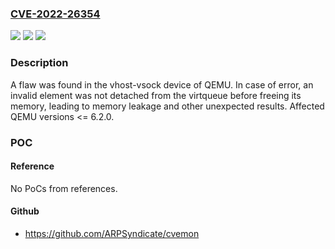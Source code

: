 ### [CVE-2022-26354](https://cve.mitre.org/cgi-bin/cvename.cgi?name=CVE-2022-26354)
![](https://img.shields.io/static/v1?label=Product&message=qemu-kvm&color=blue)
![](https://img.shields.io/static/v1?label=Version&message=n%2Fa&color=blue)
![](https://img.shields.io/static/v1?label=Vulnerability&message=CWE-772&color=brighgreen)

### Description

A flaw was found in the vhost-vsock device of QEMU. In case of error, an invalid element was not detached from the virtqueue before freeing its memory, leading to memory leakage and other unexpected results. Affected QEMU versions <= 6.2.0.

### POC

#### Reference
No PoCs from references.

#### Github
- https://github.com/ARPSyndicate/cvemon

